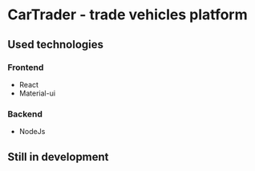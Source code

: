 # CarTrader - trade vehicles platform

## Used technologies 

### Frontend
* React
* Material-ui
### Backend
* NodeJs

## Still in development

